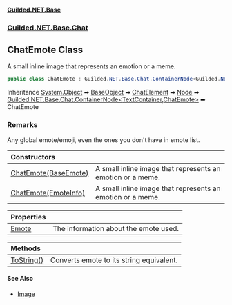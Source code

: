
#### [Guilded.NET.Base](Guilded_NET_Base 'Guilded_NET_Base')
### [Guilded.NET.Base.Chat](Guilded_NET_Base#Guilded_NET_Base_Chat 'Guilded.NET.Base.Chat')
## ChatEmote Class
A small inline image that represents an emotion or a meme.  
```csharp
public class ChatEmote : Guilded.NET.Base.Chat.ContainerNode<Guilded.NET.Base.Chat.TextContainer, Guilded.NET.Base.Chat.ChatEmote>
```

Inheritance [System.Object](https://docs.microsoft.com/en-us/dotnet/api/System.Object 'System.Object') &#x27A1; [BaseObject](BaseObject 'Guilded.NET.Base.BaseObject') &#x27A1; [ChatElement](ChatElement 'Guilded.NET.Base.Chat.ChatElement') &#x27A1; [Node](Node 'Guilded.NET.Base.Chat.Node') &#x27A1; [Guilded.NET.Base.Chat.ContainerNode&lt;](ContainerNode_T_R_ 'Guilded.NET.Base.Chat.ContainerNode&lt;T,R&gt;')[TextContainer](TextContainer 'Guilded.NET.Base.Chat.TextContainer')[,](ContainerNode_T_R_ 'Guilded.NET.Base.Chat.ContainerNode&lt;T,R&gt;')[ChatEmote](ChatEmote 'Guilded.NET.Base.Chat.ChatEmote')[&gt;](ContainerNode_T_R_ 'Guilded.NET.Base.Chat.ContainerNode&lt;T,R&gt;') &#x27A1; ChatEmote  
### Remarks
Any global emote/emoji, even the ones you don't have in emote list.  

| Constructors | |
| :--- | :--- |
| [ChatEmote(BaseEmote)](ChatEmote_ChatEmote(BaseEmote) 'Guilded.NET.Base.Chat.ChatEmote.ChatEmote(Guilded.NET.Base.BaseEmote)') | A small inline image that represents an emotion or a meme.<br/> |
| [ChatEmote(EmoteInfo)](ChatEmote_ChatEmote(EmoteInfo) 'Guilded.NET.Base.Chat.ChatEmote.ChatEmote(Guilded.NET.Base.EmoteInfo)') | A small inline image that represents an emotion or a meme.<br/> |

| Properties | |
| :--- | :--- |
| [Emote](ChatEmote_Emote 'Guilded.NET.Base.Chat.ChatEmote.Emote') | The information about the emote used.<br/> |

| Methods | |
| :--- | :--- |
| [ToString()](ChatEmote_ToString() 'Guilded.NET.Base.Chat.ChatEmote.ToString()') | Converts emote to its string equivalent.<br/> |

#### See Also
- [Image](Image 'Guilded.NET.Base.Chat.Image')
